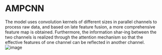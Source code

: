 # AMPCNN
The model uses convolution kernels of different sizes in parallel channels to process raw data, and based on late feature fusion, a more comprehensive feature map is obtained. Furthermore, the information shar-ing between the two channels is realized through the attention mechanism so that the effective features of one channel can be reflected in another channel. 
![image](https://user-images.githubusercontent.com/99942146/192235715-eb5bec2f-aaab-416c-ab5a-a8106ce4143e.png)
